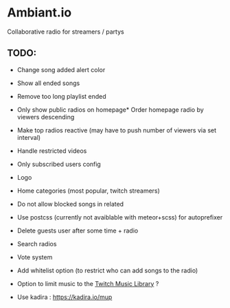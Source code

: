 # Ambiant.io
Collaborative radio for streamers / partys

## TODO:

* Change song added alert color
* Show all ended songs
* Remove too long playlist ended
* Only show public radios on homepage* Order homepage radio by viewers descending
* Make top radios reactive (may have to push number of viewers via set interval)
* Handle restricted videos
* Only subscribed users config
* Logo
* Home categories (most popular, twitch streamers)
* Do not allow blocked songs in related
* Use postcss (currently not avaiblable with meteor+scss) for autoprefixer
* Delete guests user after some time + radio
* Search radios

* Vote system
* Add whitelist option (to restrict who can add songs to the radio)
* Option to limit music to the [Twitch Music Library](http://music.twitch.tv/) ?
* Use kadira : https://kadira.io/mup
